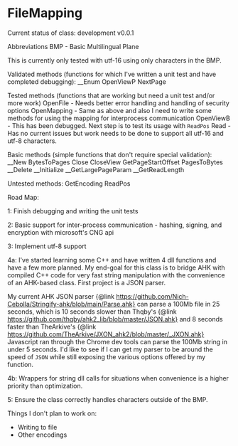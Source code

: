 # FileMapping

Current status of class: development
v0.0.1

Abbreviations
BMP - Basic Multilingual Plane

This is currently only tested with utf-16 using only characters in the BMP.

Validated methods (functions for which I've written a unit test and have completed debugging):
    __Enum
    OpenViewP
    NextPage

Tested methods (functions that are working but need a unit test and/or more work)
    OpenFile - Needs better error handling and handling of security options
    OpenMapping - Same as above and also I need to write some methods for using the mapping for
                interprocess communication
    OpenViewB - This has been debugged. Next step is to test its usage with `ReadPos`
    Read - Has no current issues but work needs to be done to support all utf-16 and utf-8 characters.

Basic methods (simple functions that don't require special validation):
    __New
    BytesToPages
    Close
    CloseView
    GetPageStartOffset
    PagesToBytes
    __Delete
    __Initialize
    __GetLargePageParam
    __GetReadLength


Untested methods:
    GetEncoding
    ReadPos

Road Map:

1: Finish debugging and writing the unit tests

2: Basic support for inter-process communication
    - hashing, signing, and encryption with microsoft's CNG api

3: Implement utf-8 support

4a: I've started learning some C++ and have written 4 dll functions and have a few more planned.
My end-goal for this class is to bridge AHK with compiled C++ code for very fast string
manipulation with the convenience of an AHK-based class. First project is a JSON parser.

My current AHK JSON parser {@link https://github.com/Nich-Cebolla/Stringify-ahk/blob/main/Parse.ahk}
can parse a 100Mb file in 25 seconds, which is 10 seconds slower than Thqby's
{@link https://github.com/thqby/ahk2_lib/blob/master/JSON.ahk}
and 8 seconds faster than TheArkive's {@link https://github.com/TheArkive/JXON_ahk2/blob/master/_JXON.ahk}
Javascript ran through the Chrome dev tools can parse the 100Mb string in under 5 seconds.
I'd like to see if I can get my parser to be around the speed of `JSON` while still exposing the
various options offered by my function.

4b: Wrappers for string dll calls for situations when convenience is a higher priority than optimization.

5: Ensure the class correctly handles characters outside of the BMP.

Things I don't plan to work on:
- Writing to file
- Other encodings
